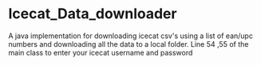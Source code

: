 # Icecat_Data_downloader
A java implementation for downloading icecat csv's using a list of ean/upc numbers and downloading all the data to a local folder.
Line 54 ,55 of the main class to enter your icecat username and password
